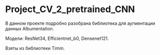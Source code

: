 # Project_CV_2_pretrained_CNN

В данном проекте подробно разобрана библиотека для аугментации данных Albumentation.

Модели: ResNet34, Efficientnet_b0, Densenet121.

Взяты из библиотеки Timm.
